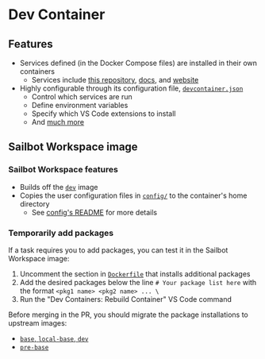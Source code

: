 # Dev Container

## Features

- Services defined (in the Docker Compose files) are installed in their own containers
    - Services include [this repository](#sailbot-workspace-image), [docs](./docs/), and [website](./website/)
- Highly configurable through its configuration file, [`devcontainer.json`](./devcontainer.json)
    - Control which services are run
    - Define environment variables
    - Specify which VS Code extensions to install
    - And [much more](https://containers.dev/implementors/json_reference/)

## Sailbot Workspace image

### Sailbot Workspace features

- Builds off the [`dev`](./base-dev/) image
- Copies the user configuration files in [`config/`](./config/) to the container's home directory
    - See [config's README](./config/README.md) for more details

### Temporarily add packages

If a task requires you to add packages, you can test it in the Sailbot Workspace image:

1. Uncomment the section in [`Dockerfile`](./Dockerfile) that installs additional packages
2. Add the desired packages below the line `# Your package list here` with the format `<pkg1 name> <pkg2 name> ... \`
3. Run the "Dev Containers: Rebuild Container" VS Code command

Before merging in the PR, you should migrate the package installations to upstream images:

- [`base`, `local-base`, `dev`](./base-dev/)
- [`pre-base`](../pre-base/)
